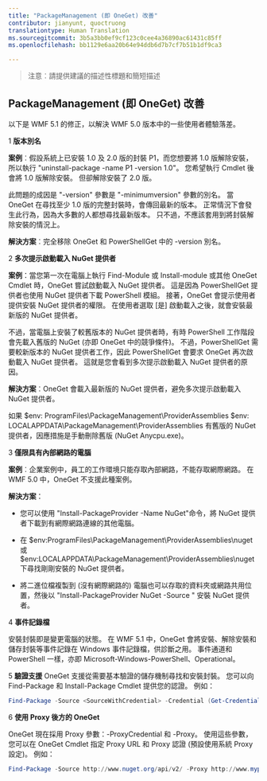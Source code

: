 ```yaml
---
title: "PackageManagement (即 OneGet) 改善"
contributor: jianyunt, quoctruong
translationtype: Human Translation
ms.sourcegitcommit: 3b5a3bb0ef9cf123c0cee4a36890ac61431c85ff
ms.openlocfilehash: bb1129e6aa20b64e94ddb6d7b7cf7b51b1df9ca3

---
```


>注意︰請提供建議的描述性標題和簡短描述

## PackageManagement (即 OneGet) 改善 ##
以下是 WMF 5.1 的修正，以解決 WMF 5.0 版本中的一些使用者體驗落差。 

1 **版本別名**

**案例**︰假設系統上已安裝 1.0 及 2.0 版的封裝 P1，而您想要將 1.0 版解除安裝，所以執行 "uninstall-package -name P1 -version 1.0"。 您希望執行 Cmdlet 後會將 1.0 版解除安裝。 但卻解除安裝了 2.0 版。 
    
此問題的成因是 "-version" 參數是 "-minimumversion" 參數的別名。 當 OneGet 在尋找至少 1.0 版的完整封裝時，會傳回最新的版本。 正常情況下會發生此行為，因為大多數的人都想尋找最新版本。 只不過，不應該套用到將封裝解除安裝的情況上。
    
**解決方案**︰完全移除 OneGet 和 PowerShellGet 中的 -version 別名。 

2 **多次提示啟動載入 NuGet 提供者**

**案例**：當您第一次在電腦上執行 Find-Module 或 Install-module 或其他 OneGet Cmdlet 時，OneGet 嘗試啟動載入 NuGet 提供者。 這是因為 PowerShellGet 提供者也使用 NuGet 提供者下載 PowerShell 模組。 接著，OneGet 會提示使用者提供安裝 NuGet 提供者的權限。 在使用者選取 [是] 啟動載入之後，就會安裝最新版的 NuGet 提供者。 
    
不過，當電腦上安裝了較舊版本的 NuGet 提供者時，有時 PowerShell 工作階段會先載入舊版的 NuGet (亦即 OneGet 中的競爭條件)。 不過，PowerShellGet 需要較新版本的 NuGet 提供者工作，因此 PowerShellGet 會要求 OneGet 再次啟動載入 NuGet 提供者。 這就是您會看到多次提示啟動載入 NuGet 提供者的原因。

**解決方案**︰OneGet 會載入最新版的 NuGet 提供者，避免多次提示啟動載入 NuGet 提供者。

如果 $env: ProgramFiles\PackageManagement\ProviderAssemblies $env: LOCALAPPDATA\PackageManagement\ProviderAssemblies 有舊版的 NuGet 提供者，因應措施是手動刪除舊版 (NuGet Anycpu.exe)。


3 **僅限具有內部網路的電腦**

**案例**︰企業案例中，員工的工作環境只能存取內部網路，不能存取網際網路。 在 WMF 5.0 中，OneGet 不支援此種案例。

**解決方案**：
- 您可以使用 "Install-PackageProvider -Name NuGet"命令，將 NuGet 提供者下載到有網際網路連線的其他電腦。

- 在 $env:ProgramFiles\PackageManagement\ProviderAssemblies\nuget 或 $env:LOCALAPPDATA\PackageManagement\ProviderAssemblies\nuget 下尋找剛剛安裝的 NuGet 提供者。 

- 將二進位檔複製到 (沒有網際網路的) 電腦也可以存取的資料夾或網路共用位置，然後以 "Install-PackageProvider NuGet -Source <Path to folder>" 安裝 NuGet 提供者。


4 **事件記錄檔**

安裝封裝即是變更電腦的狀態。 在 WMF 5.1 中，OneGet 會將安裝、解除安裝和儲存封裝等事件記錄在 Windows 事件記錄檔，供診斷之用。 事件通道和 PowerShell 一樣，亦即 Microsoft-Windows-PowerShell、Operational。

5 **驗證支援** OneGet 支援從需要基本驗證的儲存機制尋找和安裝封裝。 您可以向 Find-Package 和 Install-Package Cmdlet 提供您的認證。 例如：
``` PowerShell
Find-Package -Source <SourceWithCredential> -Credential (Get-Credential)
```
6 **使用 Proxy 後方的 OneGet**

OneGet 現在採用 Proxy 參數：-ProxyCredential 和 -Proxy。 使用這些參數，您可以在 OneGet Cmdlet 指定 Proxy URL 和 Proxy 認證 (預設使用系統 Proxy 設定)。 例如：
``` PowerShell
Find-Package -Source http://www.nuget.org/api/v2/ -Proxy http://www.myproxyserver.com -ProxyCredential (Get-Credential)
```



<!--HONumber=Aug16_HO3-->


